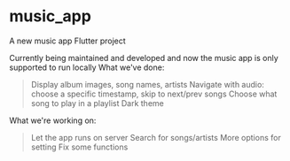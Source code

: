 # music_app

A new music app Flutter project

Currently being maintained and developed and now the music app is only supported to run locally
What we've done:
>Display album images, song names, artists
>Navigate with audio: choose a specific timestamp, skip to next/prev songs
>Choose what song to play in a playlist
>Dark theme

What we're working on:
>Let the app runs on  server
>Search for songs/artists
>More options for setting
>Fix some functions



